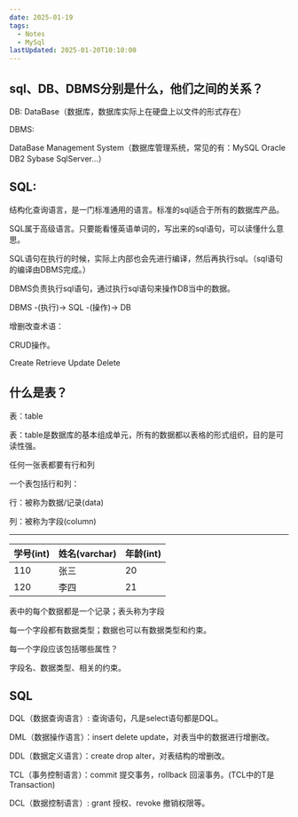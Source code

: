 ```yaml
---
date: 2025-01-19
tags:
  - Notes
  - MySql
lastUpdated: 2025-01-20T10:10:00
---
```


## sql、DB、DBMS分别是什么，他们之间的关系？

DB:
DataBase（数据库，数据库实际上在硬盘上以文件的形式存在）

DBMS:

DataBase Management System（数据库管理系统，常见的有：MySQL Oracle DB2 Sybase SqlServer...）

## SQL:

结构化查询语言，是一门标准通用的语言。标准的sql适合于所有的数据库产品。

SQL属于高级语言。只要能看懂英语单词的，写出来的sql语句，可以读懂什么意思。

SQL语句在执行的时候，实际上内部也会先进行编译，然后再执行sql。（sql语句的编译由DBMS完成。）

DBMS负责执行sql语句，通过执行sql语句来操作DB当中的数据。

DBMS -(执行)-> SQL -(操作)-> DB

增删改查术语：

CRUD操作。

Create Retrieve Update Delete

## 什么是表？

表：table

表：table是数据库的基本组成单元，所有的数据都以表格的形式组织，目的是可读性强。

任何一张表都要有行和列

一个表包括行和列：

行：被称为数据/记录(data)

列：被称为字段(column)


------------------------------------

| 学号(int) | 姓名(varchar) | 年龄(int) |
|---------|-------------|---------|
| 110     | 张三          | 20      |
| 120     | 李四          | 21      |

表中的每个数据都是一个记录；表头称为字段

每一个字段都有数据类型；数据也可以有数据类型和约束。

每一个字段应该包括哪些属性？

字段名、数据类型、相关的约束。

## SQL

DQL（数据查询语言）: 查询语句，凡是select语句都是DQL。

DML（数据操作语言）：insert delete update，对表当中的数据进行增删改。

DDL（数据定义语言）：create drop alter，对表结构的增删改。

TCL（事务控制语言）：commit 提交事务，rollback 回滚事务。(TCL中的T是Transaction)

DCL（数据控制语言）: grant 授权、revoke 撤销权限等。

 

 

